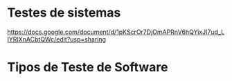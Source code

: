 # Testes de sistemas 
https://docs.google.com/document/d/1pKScrOr7DjOmAPRnV6hQYixJI7ud_LIYRIXnACbtQWc/edit?usp=sharing
# Tipos de Teste de Software
